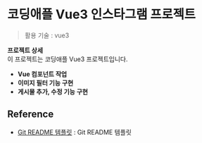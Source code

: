 # 코딩애플 Vue3 인스타그램 프로젝트   
> 활용 기술 : vue3





**프로젝트 상세**  
이 프로젝트는 코딩애플 Vue3 프로젝트입니다.

  - **Vue 컴포넌트 작업**
  - **이미지 필터 기능 구현**
  - **게시물 추가, 수정 기능 구현**




## Reference
- [Git README 템플릿](https://github.com/ohahohah/readme-template) : Git README 템플릿
